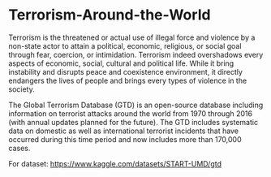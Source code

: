 # Terrorism-Around-the-World

Terrorism is the threatened or actual use of illegal force and violence by a non-state actor to attain a political, economic, religious, or social goal through fear, coercion, or intimidation. Terrorism indeed overshadows every aspects of economic, social, cultural and political life. While it bring instability and disrupts peace and coexistence environment, it directly endangers the lives of people and brings every types of violence in the society.

The Global Terrorism Database (GTD) is an open-source database including information on terrorist attacks around the world from 1970 through 2016 (with annual updates planned for the future). The GTD includes systematic data on domestic as well as international terrorist incidents that have occurred during this time period and now includes more than 170,000 cases. 

For dataset: https://www.kaggle.com/datasets/START-UMD/gtd
